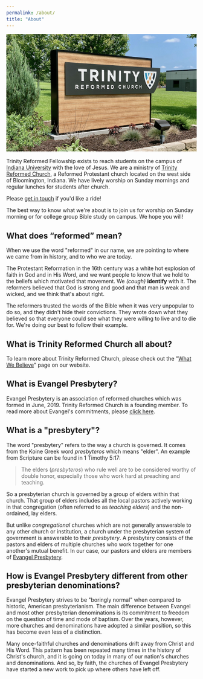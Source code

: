 ```yaml
---
permalink: /about/
title: "About"
---
```


![Trinity Reformed Church Sign](../assets/images/trc_sign.jpeg)

Trinity Reformed Fellowship exists to reach students on the campus of [Indiana University](https://bloomington.iu.edu) with the love of Jesus. We are a ministry of [Trinity Reformed Church](https://trinityreformed.org), a Reformed Protestant church located on the west side of Bloomington, Indiana. We have lively worship on Sunday mornings and regular lunches for students after church. 

Please [get in touch](https://trinityreformed.churchcenter.com/people/forms/284770) if you'd like a ride!

The best way to know what we're about is to join us for worship on Sunday morning or for college group Bible study on campus. We hope you will!

## What does “reformed” mean?

When we use the word "reformed" in our name, we are pointing to where we came from in history, and to who we are today.

The Protestant Reformation in the 16th century was a white hot explosion of faith in God and in His Word, and we want people to know that we hold to the beliefs which motivated that movement. We *(cough)* **identify** with it. The reformers believed that God is strong and good and that man is weak and wicked, and we think that's about right.

The reformers trusted the words of the Bible when it was very unpopular to do so, and they didn't hide their convictions. They wrote down what they believed so that everyone could see what they were willing to live and to die for. We're doing our best to follow their example. 

## What is Trinity Reformed Church all about?

To learn more about Trinity Reformed Church, please check out the "[What We Believe](https://trinityreformed.org/about/what-we-believe/)" page on our website.

## What is Evangel Presbytery?

Evangel Presbytery is an association of reformed churches which was formed in June, 2019. Trinity Reformed Church is a founding member. To read more about Evangel's commitments, please [click here](https://evangelpresbytery.com/our-commitments/).

## What is a "presbytery"?

The word "presbytery" refers to the way a church is governed. It comes from the Koine Greek word *presbyteros* which means "elder". An example from Scripture can be found in 1 Timothy 5:17:

> The elders (*presbyteros*) who rule well are to be considered worthy of double honor, especially those who work hard at preaching and teaching.

So a presbyterian church is governed by a group of elders within that church. That group of elders includes all the local pastors actively working in that congregation (often referred to as *teaching elders*) and the non-ordained, lay elders.

But unlike *congregational* churches which are not generally answerable to any other church or institution, a church under the presbyterian system of government is answerable to their *presbytery*. A presbytery consists of the pastors and elders of multiple churches who work together for one another's mutual benefit. In our case, our pastors and elders are members of [Evangel Presbytery](https://evangelpresbytery.com).

## How is Evangel Presbytery different from other presbyterian denominations?

Evangel Presbytery strives to be "boringly normal" when compared to historic, American presbyterianism. The main difference between Evangel and most other presbyterian denominations is its commitment to freedom on the question of time and mode of baptism. Over the years, however, more churches and denominations have adopted a similar position, so this has become even less of a distinction.

Many once-faithful churches and denominations drift away from Christ and His Word. This pattern has been repeated many times in the history of Christ's church, and it is going on today in many of our nation's churches and denominations. And so, by faith, the churches of Evangel Presbytery have started a new work to pick up where others have left off.